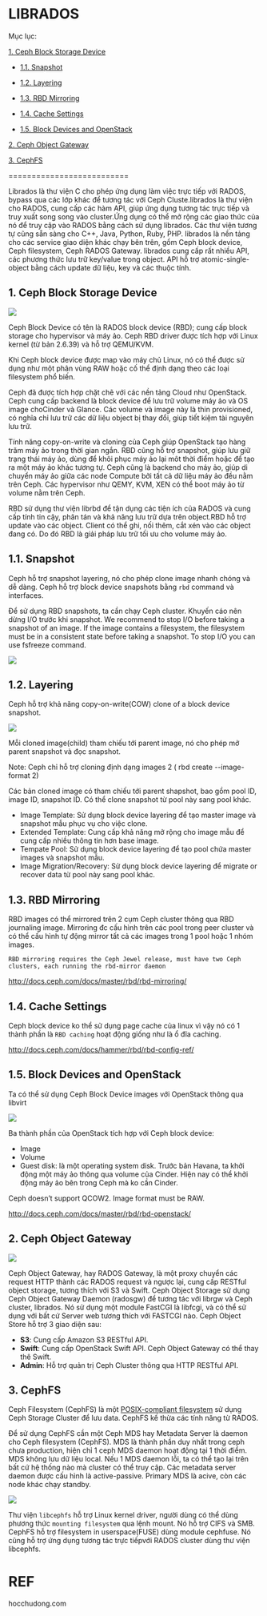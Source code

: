 ﻿# LIBRADOS
 
Mục lục:

[1. Ceph Block Storage Device](#1)

- [1.1. Snapshot](#1.1)

- [1.2. Layering](#1.2)

- [1.3. RBD Mirroring](#1.3)

- [1.4. Cache Settings](#1.4)

- [1.5. Block Devices and OpenStack](#1.5)

[2. Ceph Object Gateway](#2)

[3. CephFS](#3)

==========================

Librados là thư viện C cho phép ứng dụng làm việc trực tiếp với RADOS, bypass qua các lớp khác để tương tác với Ceph Cluste.librados là thư viện cho RADOS, cung cấp các hàm API, giúp ứng dụng tương tác trực tiếp và truy xuất song song vào cluster.Ứng dụng có thể mở rộng các giao thức của nó để truy cập vào RADOS bằng cách sử dụng librados. Các thư viện tương tự cũng sẵn sàng cho C++, Java, Python, Ruby, PHP. librados là nền tảng cho các service giao diện khác chạy bên trên, gồm Ceph block device, Ceph filesystem, Ceph RADOS Gateway. librados cung cấp rất nhiều API, các phương thức lưu trữ key/value trong object. API hỗ trợ atomic-single-object bằng cách update dữ liệu, key và các thuộc tính.

<a name="1"></a>
## 1. Ceph Block Storage Device

<img src = "../Images/IV.3. Ceph Librados/1.png">   

Ceph Block Device có tên là RADOS block device (RBD); cung cấp block storage cho hypervisor và máy ảo. Ceph RBD driver được tích hợp với Linux kernel (từ bản 2.6.39) và hỗ trợ QEMU/KVM.

Khi Ceph block device được map vào máy chủ Linux, nó có thể được sử dụng như một phân vùng RAW hoặc cố thể định dạng theo các loại filesystem phổ biến.

Ceph đã được tích hợp chặt chẽ với các nền tảng Cloud như OpenStack. Ceph cung cấp backend là block device để lưu trữ volume máy ảo và OS image choCinder và Glance. Các volume và image này là thin provisioned, có nghĩa chỉ lưu trữ các dữ liệu object bị thay đổi, giúp tiết kiệm tài nguyên lưu trữ.

Tính năng copy-on-write và cloning của Ceph giúp OpenStack tạo hàng trăm máy ảo trong thời gian ngắn. RBD cũng hỗ trợ snapshot, giúp lưu giữ trạng thái máy ảo, dùng để khôi phục máy ảo lại môt thời điểm hoặc để tạo ra một máy ảo khác tương tự. Ceph cũng là backend cho máy ảo, giúp di chuyển máy ảo giữa các node Compute bởi tất cả dữ liệu máy ảo đều nằm trên Ceph. Các hypervisor như QEMY, KVM, XEN có thể boot máy ảo từ volume nằm trên Ceph.

RBD sử dụng thư viện librbd để tận dụng các tiện ích của RADOS và cung cấp tính tin cậy, phân tán và khả năng lưu trữ dựa trên object.RBD hỗ trợ update vào các object. Client có thể ghi, nối thêm, cắt xén vào các object đang có. Do đó RBD là giải pháp lưu trữ tối ưu cho volume máy ảo.

<a name="1.1"></a>
## 1.1. Snapshot 

Ceph hỗ trợ snapshot layering, nó cho phép clone image nhanh chóng và dễ dàng. Ceph hỗ trợ block device snapshots bằng `rbd` command và interfaces. 

Để sử dụng RBD snapshots, ta cần chạy Ceph cluster. Khuyến cáo nên dừng I/O trước khi snapshot. We recommend to stop I/O before taking a snapshot of an image. If the image contains a filesystem, the filesystem must be in a consistent state before taking a snapshot. To stop I/O you can use fsfreeze command.

<img src = "../Images/IV.3. Ceph Librados/2.png">   

<a name="1.2"></a>
## 1.2. Layering

Ceph hỗ trợ khả năng copy-on-write(COW) clone of a block device snapshot.

<img src = "../Images/IV.3. Ceph Librados/3.png">   

Mỗi cloned image(child) tham chiếu tới parent image, nó cho phép mở parent snapshot và đọc snapshot.

Note: Ceph chỉ hỗ trợ cloning định dạng images 2 ( rbd create --image-format 2)

Các bản cloned image có tham chiếu tới parent shapshot, bao gồm pool ID, image ID, snapshot ID. Có thể clone snapshot từ pool này sang pool khác. 
<ul>
<li>Image Template: Sử dụng block device layering để tạo master image và snapshot mẫu phục vụ cho việc clone.
<li>Extended Template: Cung cấp khả năng mở rộng cho image mẫu để cung cấp nhiều thông tin hơn base image. 
<li>Tempate Pool: Sử dụng block device layering để tạo pool chứa master images và snapshot mẫu. 
<li>Image Migration/Recovery: Sử dụng block device layering để migrate or recover data từ pool này sang pool khác.
</ul> 

<a name="1.3"></a>
## 1.3. RBD Mirroring

RBD images có thể mirrored trên 2 cụm Ceph cluster thông qua RBD journaling image. Mirroring đc cấu hình trên các pool trong peer cluster và có thể cấu hình tự động mirror tất cả các images trong 1 pool hoặc 1 nhóm images. 

`RBD mirroring requires the Ceph Jewel release, must have two Ceph clusters, each running the rbd-mirror daemon`

http://docs.ceph.com/docs/master/rbd/rbd-mirroring/

<a name="1.4"></a>
## 1.4. Cache Settings

Ceph block device ko thể sử dụng page cache của linux vì vậy nó có 1 thành phần là `RBD caching` hoạt động giống như là ổ đĩa caching. 

http://docs.ceph.com/docs/hammer/rbd/rbd-config-ref/

<a name="1.5"></a>
## 1.5. Block Devices and OpenStack

Ta có thể sử dụng Ceph Block Device images với OpenStack thông qua libvirt

<img src = "../Images/IV.3. Ceph Librados/4.png">   

Ba thành phần của OpenStack tích hợp với Ceph block device:
<ul>
<li>Image
<li>Volume
<li>Guest disk: là một operating system disk. Trước bản Havana, ta khởi động một máy ảo thông qua volume của Cinder. Hiện nay có thể khởi động máy ảo bên trong Ceph mà ko cần Cinder. 
</ul>

Ceph doesn’t support QCOW2. Image format must be RAW.

http://docs.ceph.com/docs/master/rbd/rbd-openstack/

<a name="2"></a>
## 2. Ceph Object Gateway

<img src = "../Images/IV.3. Ceph Librados/5.png">   

Ceph Object Gateway, hay RADOS Gateway, là một proxy chuyển các request HTTP thành các RADOS request và ngược lại, cung cấp RESTful object storage, tương thích với S3 và Swift. Ceph Object Storage sử dụng Ceph Object Gateway Daemon (radosgw) để tương tác với librgw và Ceph cluster, librados. Nó sử dụng một module FastCGI  là libfcgi, và có thể sử dụng với bất cứ Server web tương thích với FASTCGI nào. Ceph Object Store hỗ trợ 3 giao diện sau:

  - **S3**: Cung cấp Amazon S3 RESTful API.
  - **Swift**: Cung cấp OpenStack Swift API. Ceph Object Gateway có thể thay thê Swift.
  - **Admin**: Hỗ trợ quản trị Ceph Cluster thông qua HTTP RESTful API.
 
<a name="3"></a>
## 3. CephFS

Ceph Filesystem (CephFS) là một [POSIX-compliant filesystem](https://en.wikipedia.org/wiki/POSIX) sử dụng Ceph Storage Cluster để lưu data. CephFS kế thừa các tính năng từ RADOS. 

Để sử dụng CephFS cần một Ceph MDS hay Metadata Server là daemon cho Ceph filesystem (CephFS). MDS là thành phần duy nhất trong ceph chưa production, hiện chỉ 1 ceph MDS daemon hoạt động tại 1 thời điểm. MDS không lưu dữ liệu local. Nếu 1 MDS daemon lỗi, ta có thể tạo lại trên bất cứ hệ thống nào mà cluster có thể truy cập. Các metadata server daemon được cấu hình là active-passive. Primary MDS là acive, còn các node khác chạy standby.

<img src = "../Images/IV.3. Ceph Librados/6.png">   

Thư viện `libcephfs` hỗ trợ Linux kernel driver, người dùng có thể dùng phương thức `mounting filesystem` qua lệnh mount. Nó hỗ trợ CIFS và SMB. CephFS hỗ trợ filesystem in userspace(FUSE) dùng module cephfuse. Nó cũng hỗ trợ ứng dụng tương tác trực tiếpvới RADOS cluster dùng thư viện libcephfs.

# REF
hocchudong.com

